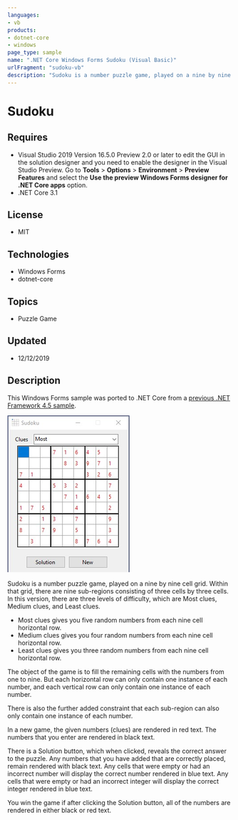 ```yaml
---
languages:
- vb
products:
- dotnet-core
- windows
page_type: sample
name: ".NET Core Windows Forms Sudoku (Visual Basic)"
urlFragment: "sudoku-vb"
description: "Sudoku is a number puzzle game, played on a nine by nine cell grid"
---
```

# Sudoku

## Requires

- Visual Studio 2019 Version 16.5.0 Preview 2.0 or later to edit the GUI in the solution designer and you need to enable the designer in the Visual Studio Preview. Go to **Tools** > **Options** > **Environment** > **Preview Features** and select the **Use the preview Windows Forms designer for .NET Core apps** option.
- .NET Core 3.1

## License

- MIT

## Technologies

- Windows Forms
- dotnet-core

## Topics

- Puzzle Game

## Updated

- 12/12/2019

## Description

This Windows Forms sample was ported to .NET Core from a [previous .NET Framework 4.5 sample](https://github.com/microsoftarchive/msdn-code-gallery-community-s-z/tree/master/Sudoku).

![Sudoku image](Sudoku-VB.jpg)

Sudoku is a number puzzle game, played on a nine by nine cell grid. Within that grid, there are nine sub-regions consisting of three cells by three cells. In this version, there are three levels of difficulty, which are Most clues, Medium clues, and Least clues.

- Most clues gives you five random numbers from each nine cell horizontal row.
- Medium clues gives you four random numbers from each nine cell horizontal row.
- Least clues gives you three random numbers from each nine cell horizontal row.

The object of the game is to fill the remaining cells with the numbers from one to nine. But each horizontal row can only contain one instance of each number, and each vertical row can only contain one instance of each number.

There is also the further added constraint that each sub-region can also only contain one instance of each number.

In a new game, the given numbers (clues) are rendered in red text. The numbers that you enter are rendered in black text.

There is a Solution button, which when clicked, reveals the correct answer to the puzzle. Any numbers that you have added that are correctly placed, remain rendered with black text. Any cells that were empty or had an incorrect number will display the correct number rendered in blue text.
Any cells that were empty or had an incorrect integer will display the correct integer rendered in blue text.

You win the game if after clicking the Solution button, all of the numbers are rendered in either black or red text.
